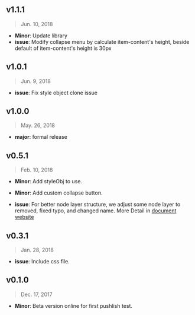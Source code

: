 ## v1.1.1

> Jun. 10, 2018

- **Minor**: Update library
- **issue**: Modify collapse menu by calculate item-content's height, beside default of item-content's height is 30px

## v1.0.1

> Jun. 9, 2018

- **issue**: Fix style object clone issue

## v1.0.0

> May. 26, 2018

- **major**: formal release

## v0.5.1

> Feb. 10, 2018

- **Minor**: Add styleObj to use.
- **Minor**: Add custom collapse button.

- **issue**: For better node layer structure, we adjust some node layer to removed, fixed typo, and changed name. More Detail in [document website](https://blacktoolboxlaboratory.github.io/)

## v0.3.1

> Jan. 28, 2018

- **issue**: Include css file.

## v0.1.0

> Dec. 17, 2017

- **Minor**: Beta version online for first pushlish test.
